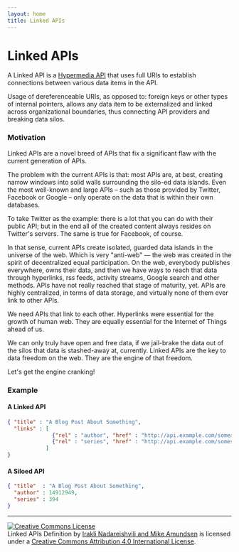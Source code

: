 ```yaml
---
layout: home
title: Linked APIs
---
```


# Linked APIs

A Linked API is a [Hypermedia API](http://www.infoq.com/articles/hypermedia-api-tutorial-part-one) that uses full URIs to establish connections between various data items in the API.

Usage of dereferenceable URIs, as opposed to: foreign keys or other types of internal pointers, allows any data item to be externalized and  linked across organizational boundaries, thus connecting API providers and breaking data silos.

### Motivation

Linked APIs are a novel breed of APIs that fix a significant flaw with the current generation of APIs.

The problem with the current APIs is that: most APIs are, at best, creating narrow windows into solid walls surrounding the silo-ed data islands. Even the most well-known and large APIs – such as those provided by Twitter, Facebook or Google – only operate on the data that is within their own databases.

To take Twitter as the example: there is a lot that you can do with their public API; but in the end all of the created content always resides on Twitter's servers. The same is true for Facebook, of course. 

In that sense, current APIs create isolated, guarded data islands in the universe of the web. Which is very "anti-web" — the web was created in the spirit of decentralized equal participation. On the web, everybody publishes everywhere, owns their data, and then we have ways to reach that data through hyperlinks, rss feeds, activity streams, Google search and other methods. APIs have not really reached that stage of maturity, yet. APIs are highly centralized, in terms of data storage, and virtually none of them ever link to other APIs.

We need APIs that link to each other. Hyperlinks were essential for the growth of human web. They are equally essential for the Internet of Things ahead of us. 

We can only truly have open and free data, if we jail-brake the data out of the silos that data is stashed-away at, currently. Linked APIs are the key to data freedom on the web. They are the engine of that freedom. 

Let's get the engine cranking!

### Example

#### A Linked API

```json
{ "title" : "A Blog Post About Something",
  "links" : [
              {"rel" : "author", "href" : "http://api.example.com/someauthor"},
              {"rel" : "series", "href" : "http://api.example.com/someseries"}
            ]
}
```     

#### A Siloed API

```json
{ "title"  : "A Blog Post About Something",
  "author" : 14912949, 
  "series" : 394
}
```     


-----------------------

<a rel="license" href="http://creativecommons.org/licenses/by/4.0/"><img alt="Creative Commons License" style="border-width:0" src="https://i.creativecommons.org/l/by/4.0/80x15.png" /></a><br /><span xmlns:dct="http://purl.org/dc/terms/" href="http://purl.org/dc/dcmitype/Text" property="dct:title" rel="dct:type">Linked APIs Definition</span> by <a xmlns:cc="http://creativecommons.org/ns#" href="http://linkedapis.org" property="cc:attributionName" rel="cc:attributionURL">Irakli Nadareishvili and Mike Amundsen</a> is licensed under a <a rel="license" href="http://creativecommons.org/licenses/by/4.0/">Creative Commons Attribution 4.0 International License</a>.
